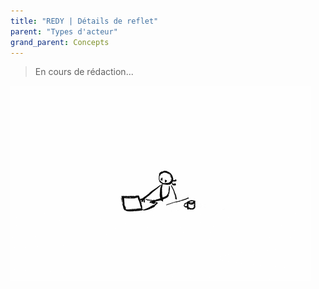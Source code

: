```yaml
---
title: "REDY | Détails de reflet"
parent: "Types d'acteur"
grand_parent: Concepts
---
```



> En cours de rédaction...

![SynApps](../../assets/under-progress.gif)
